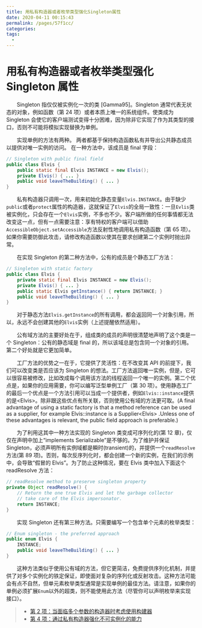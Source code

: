 ```yaml
---
title: 用私有构造器或者枚举类型强化Singleton属性
date: 2020-04-11 00:15:43
permalink: /pages/57f1cc/
categories:
tags:
  - 
---
```

# 用私有构造器或者枚举类型强化 Singleton 属性

&emsp;&emsp;Singleton 指仅仅被实例化一次的类 \[Gamma95\]。Singleton 通常代表无状态的对象，例如函数（第 24 项）或者本质上唯一的系统组件。使类成为 Singleton 会使它的客户端测试变得十分困难，因为除非它实现了作为其类型的接口，否则不可能将模拟实现替换为单例。

&emsp;&emsp;实现单例的方法有两种。 两者都基于保持构造函数私有并导出公共静态成员以提供对唯一实例的访问。 在一种方法中，该成员是 final 字段：

```java
// Singleton with public final field
public class Elvis {
    public static final Elvis INSTANCE = new Elvis();
    private Elvis() { ... }
    public void leaveTheBuilding() { ... }
}
```

&emsp;&emsp;私有构造器只调用一次，用来初始化静态变量`Elvis.INSTANCE`。由于缺少`public`或者`protect`属性的构造器，这就保证了`Elvis`的全局一致性：一旦`Evlis`类被实例化，只会存在一个`Elvis`实例，不多也不少。客户端所做的任何事情都无法改变这一点，但有一点需要注意：享有特权的客户端可以借助`AccessibleObject.setAccessible`方法反射性地调用私有构造函数（第 65 项）。如果你需要防御此攻击，请修改构造函数以使其在要求创建第二个实例时抛出异常。

&emsp;&emsp;在实现 Singleton 的第二种方法中，公有的成员是个静态工厂方法：

```java
// Singleton with static factory
public class Elvis {
    private static final Elvis INSTANCE = new Elvis();
    private Elvis() { ... }
    public static Elvis getInstance() { return INSTANCE; }
    public void leaveTheBuilding() { ... }
}
```

&emsp;&emsp;对于静态方法`Elvis.getInstance`的所有调用，都会返回同一个对象引用，所以，永远不会创建其他的`Elvis`实例（上述提醒依然适用）。

&emsp;&emsp;公有域方法的主要好处在于，组成类的成员的声明很清楚地声明了这个类是一个 Singleton：公有的静态域是 final 的，所以该域总是包含同一个对象的引用。第二个好处就是它更加简单。

&emsp;&emsp;工厂方法的优势之一在于，它提供了灵活性：在不改变其 API 的前提下，我们可以改变类是否应该为 Singleton 的想法。工厂方法返回唯一实例，但是，它可以很容易被修改，比如改成每个调用该方法的线程返回一个唯一的实例。第二个优点是，如果你的应用需要，你可以编写泛型单例工厂（第 30 项）。使用静态工厂的最后一个优点是一个方法引用可以当成一个提供者，例如`Elvis::instance`提供的是\<Elvis\>。除非跟这些优点有所关联，否则使用公有域的方法更可取。(A final advantage of using a static factory is that a method reference can be used as a supplier, for example Elvis::instance is a Supplier&lt;Elvis&gt; .Unless one of these advantages is relevant, the public field approach is preferable.)

&emsp;&emsp;为了利用这其中一种方法实现的 Singleton 类变成可序列化的(第 12 章)，仅仅在声明中加上“implements Serializable”是不够的。为了维护并保证 Singleton，必须声明所有实例域都是瞬时(transient)的，并提供一个`readResolve`方法(第 89 项)。否则，每次反序列化时，都会创建一个新的实例，在我们的示例中，会导致“假冒的 Elvis”。为了防止这种情况，要在 Elvis 类中加入下面这个 readResolve 方法：

```java
// readResolve method to preserve singleton property
private Object readResolve() {
    // Return the one true Elvis and let the garbage collector
    // take care of the Elvis impersonator.
    return INSTANCE;
}
```

&emsp;&emsp;实现 Singleton 还有第三种方法。只需要编写一个包含单个元素的枚举类型：

```java
// Enum singleton - the preferred approach
public enum Elvis {
    INSTANCE;
    public void leaveTheBuilding() { ... }
}
```

&emsp;&emsp;这种方法类似于使用公有域的方法，但它更简洁，免费提供序列化机制，并提供了对多个实例化的铁定保证，即使面对复杂的序列化或反射攻击。这种方法可能会有点不自然，但单元素枚举类型通常是实现单例的最佳方法。请注意，如果你的单例必须扩展`Enum`以外的超类，则不能使用此方法（尽管你可以声明枚举来实现接口）。

> - [第 2 项：当面临多个参数的构造器时考虑使用构建器](https://gitee.com/lin-mt/effective-java-third-edition/blob/master/第02章：创建和销毁对象/第2项：当面临多个参数的构造器时考虑使用构建器.md)
> - [第 4 项：通过私有构造器强化不可实例化的能力](https://gitee.com/lin-mt/effective-java-third-edition/blob/master/第02章：创建和销毁对象/第4项：通过私有构造器强化不可实例化的能力.md)

